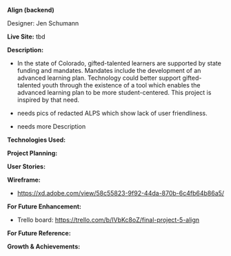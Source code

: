 **Align (backend)**

Designer: Jen Schumann

**Live Site:**
tbd

**Description:**
- In the state of Colorado, gifted-talented learners are supported by state funding and mandates.  Mandates include the development of an advanced learning plan.  Technology could better support gifted-talented youth through the existence of a tool which enables the advanced learning plan to be more student-centered.  This project is inspired by that need.

- needs pics of redacted ALPS which show lack of user friendliness.

- needs more Description

**Technologies Used:**

**Project Planning:**

**User Stories:**

**Wireframe:**

- https://xd.adobe.com/view/58c55823-9f92-44da-870b-6c4fb64b86a5/

**For Future Enhancement:**

- Trello board: https://trello.com/b/IVbKc8oZ/final-project-5-align

**For Future Reference:**

**Growth & Achievements:**
